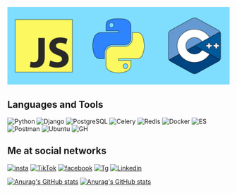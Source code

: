 [![Header](https://github.com/timurchikk/timurchikk/blob/main/assets/cpp.jpg)](https://github.com/timurchikk)


## Languages and Tools
![Python](https://img.shields.io/badge/-Python-090909?style=for-the-badge&logo=python&logoColor=red)
![Django](https://img.shields.io/badge/-Django-090909?style=for-the-badge&logo=django)
![PostgreSQL](https://img.shields.io/badge/-PostgreSQL-090909?style=for-the-badge&logo=postgresql)
![Celery](https://img.shields.io/badge/-Celery-090909?style=for-the-badge&logo=celery&logoColor=green)
![Redis](https://img.shields.io/badge/-Redis-090909?style=for-the-badge&logo=redis)
![Docker](https://img.shields.io/badge/-Docker-090909?style=for-the-badge&logo=docker)
![ES](https://img.shields.io/badge/-elastic-search-090909?style=for-the-badge&logo=elastic-search)
![Postman](https://img.shields.io/badge/-Postman-090909?style=for-the-badge&logo=postman)
![Ubuntu](https://img.shields.io/badge/-ubuntu-090909?style=for-the-badge&logo=ubuntu&logoColor=ffff00)
![GH](https://img.shields.io/badge/-GitHub-090909?style=for-the-badge&logo=github)


## Me at social networks

[![insta](https://img.shields.io/badge/-Instagram-090909?style=for-the-badge&logo=instagram&logoColor=red)](https://www.instagram.com/timurccik/)
[![TikTok](https://img.shields.io/badge/-TikTok-090909?style=for-the-badge&logo=tiktok&logoColor=darkgreen)](https://www.tiktok.com/@timurccik)
[![facebook](https://img.shields.io/badge/-facebook-090909?style=for-the-badge&logo=facebook&logoColor=darkblue)](https://www.facebook.com/timur.chekirov.5/)
[![Tg](https://img.shields.io/badge/-Telegram-090909?style=for-the-badge&logo=Telegram)](https://t.me/timurchlk)
[![Linkedin](https://img.shields.io/badge/-Linkedin-090909?style=for-the-badge&logo=linkedin&logoColor=0000FF)](https://www.linkedin.com/in/timur-chekirov-255277214)

[![Anurag's GitHub stats](https://github-readme-stats.vercel.app/api?username=timurchikk&show_icons=True&theme=radical)](https://github.com/timurchikk/github-readme-stats)
[![Anurag's GitHub stats](https://github-readme-stats.vercel.app/api?username=timurchikk&show_icons=True&theme=highcontrast)](https://github.com/timurchikk/github-readme-stats)
